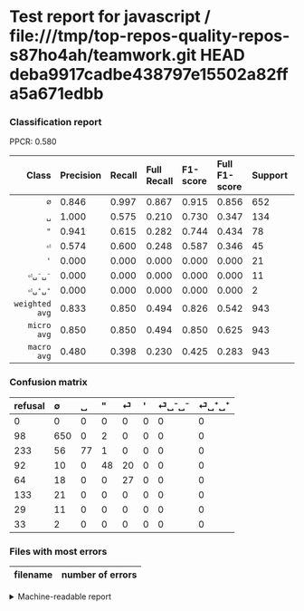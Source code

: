 # Test report for javascript / file:///tmp/top-repos-quality-repos-s87ho4ah/teamwork.git HEAD deba9917cadbe438797e15502a82ffa5a671edbb

### Classification report

PPCR: 0.580

| Class | Precision | Recall | Full Recall | F1-score | Full F1-score | Support | Full Support | PPCR |
|------:|:----------|:-------|:------------|:---------|:---------|:--------|:-------------|:-----|
| `∅` | 0.846| 0.997| 0.867| 0.915| 0.856| 652| 750| 0.869 |
| `␣` | 1.000| 0.575| 0.210| 0.730| 0.347| 134| 367| 0.365 |
| `"` | 0.941| 0.615| 0.282| 0.744| 0.434| 78| 170| 0.459 |
| `⏎` | 0.574| 0.600| 0.248| 0.587| 0.346| 45| 109| 0.413 |
| `'` | 0.000| 0.000| 0.000| 0.000| 0.000| 21| 154| 0.136 |
| `⏎␣⁻␣⁻` | 0.000| 0.000| 0.000| 0.000| 0.000| 11| 40| 0.275 |
| `⏎␣⁺␣⁺` | 0.000| 0.000| 0.000| 0.000| 0.000| 2| 35| 0.057 |
| `weighted avg` | 0.833| 0.850| 0.494| 0.826| 0.542| 943| 1625| 0.580 |
| `micro avg` | 0.850| 0.850| 0.494| 0.850| 0.625| 943| 1625| 0.580 |
| `macro avg` | 0.480| 0.398| 0.230| 0.425| 0.283| 943| 1625| 0.580 |

### Confusion matrix

|refusal|  ∅| ␣| "| ⏎| '| ⏎␣⁻␣⁻| ⏎␣⁺␣⁺| 
|:---|:---|:---|:---|:---|:---|:---|:---|
|0 |0 |0 |0 |0 |0 |0 |0 |
|98 |650 |0 |2 |0 |0 |0 |0 |
|233 |56 |77 |1 |0 |0 |0 |0 |
|92 |10 |0 |48 |20 |0 |0 |0 |
|64 |18 |0 |0 |27 |0 |0 |0 |
|133 |21 |0 |0 |0 |0 |0 |0 |
|29 |11 |0 |0 |0 |0 |0 |0 |
|33 |2 |0 |0 |0 |0 |0 |0 |

### Files with most errors

| filename | number of errors|
|:----:|:-----|

<details>
    <summary>Machine-readable report</summary>
```json
{
  "cl_report": {"\"": {"f1-score": 0.744186046511628, "precision": 0.9411764705882353, "recall": 0.6153846153846154, "support": 78}, "\u0027": {"f1-score": 0.0, "precision": 0.0, "recall": 0.0, "support": 21}, "macro avg": {"f1-score": 0.42521333512892145, "precision": 0.4802855317658978, "recall": 0.3981348566276687, "support": 943}, "micro avg": {"f1-score": 0.8504772004241782, "precision": 0.8504772004241782, "recall": 0.8504772004241782, "support": 943}, "weighted avg": {"f1-score": 0.8262586547446135, "precision": 0.8325405569483947, "recall": 0.8504772004241782, "support": 943}, "\u2205": {"f1-score": 0.9154929577464788, "precision": 0.8463541666666666, "recall": 0.9969325153374233, "support": 652}, "\u23ce": {"f1-score": 0.5869565217391305, "precision": 0.574468085106383, "recall": 0.6, "support": 45}, "\u23ce\u2423\u207a\u2423\u207a": {"f1-score": 0.0, "precision": 0.0, "recall": 0.0, "support": 2}, "\u23ce\u2423\u207b\u2423\u207b": {"f1-score": 0.0, "precision": 0.0, "recall": 0.0, "support": 11}, "\u2423": {"f1-score": 0.7298578199052133, "precision": 1.0, "recall": 0.5746268656716418, "support": 134}},
  "cl_report_full": {"\"": {"f1-score": 0.4343891402714932, "precision": 0.9411764705882353, "recall": 0.2823529411764706, "support": 170}, "\u0027": {"f1-score": 0.0, "precision": 0.0, "recall": 0.0, "support": 154}, "macro avg": {"f1-score": 0.2833971171567079, "precision": 0.4802855317658978, "recall": 0.229505042023809, "support": 1625}, "micro avg": {"f1-score": 0.6246105919003114, "precision": 0.8504772004241782, "recall": 0.49353846153846154, "support": 1625}, "weighted avg": {"f1-score": 0.5422536652235648, "precision": 0.7534662438625205, "recall": 0.49353846153846154, "support": 1625}, "\u2205": {"f1-score": 0.8563899868247694, "precision": 0.8463541666666666, "recall": 0.8666666666666667, "support": 750}, "\u23ce": {"f1-score": 0.34615384615384615, "precision": 0.574468085106383, "recall": 0.24770642201834864, "support": 109}, "\u23ce\u2423\u207a\u2423\u207a": {"f1-score": 0.0, "precision": 0.0, "recall": 0.0, "support": 35}, "\u23ce\u2423\u207b\u2423\u207b": {"f1-score": 0.0, "precision": 0.0, "recall": 0.0, "support": 40}, "\u2423": {"f1-score": 0.3468468468468468, "precision": 1.0, "recall": 0.2098092643051771, "support": 367}},
  "ppcr": 0.5803076923076923
}
```
</details>
